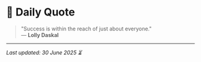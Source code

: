 # 📜 Daily Quote

> "Success is within the reach of just about everyone."  
> — **Lolly Daskal**

---

_Last updated: 30 June 2025 ⏳_
